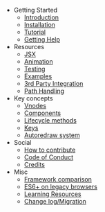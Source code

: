 - Getting Started
	- [Introduction](index.md)
	- [Installation](installation.md)
	- [Tutorial](simple-application.md)
	- [Getting Help](support.md)
- Resources
	- [JSX](jsx.md)
	- [Animation](animation.md)
	- [Testing](testing.md)
	- [Examples](examples.md)
	- [3rd Party Integration](integrating-libs.md)
	- [Path Handling](paths.md)
- Key concepts
	- [Vnodes](vnodes.md)
	- [Components](components.md)
	- [Lifecycle methods](lifecycle-methods.md)
	- [Keys](keys.md)
	- [Autoredraw system](autoredraw.md)
- Social
	- [How to contribute](contributing.md)
	- [Code of Conduct](code-of-conduct.md)
	- [Credits](credits.md)
- Misc
	- [Framework comparison](framework-comparison.md)
	- [ES6+ on legacy browsers](es6.md)
	- [Learning Resources](learning-mithril.md)
	- [Change log/Migration](changelog.md)
